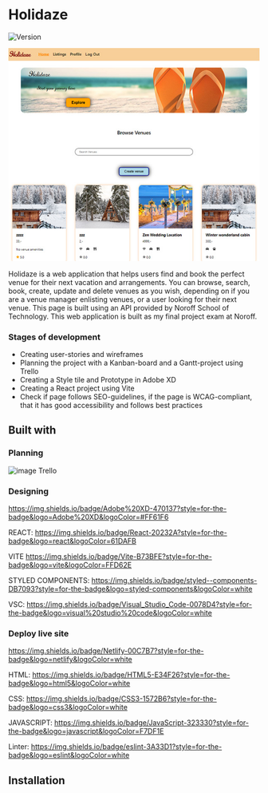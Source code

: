 # Holidaze

![Version](https://img.shields.io/badge/version-0.1.0-blue.svg)

![Project Image](/src/Images/exam2.jpg)

Holidaze is a web application that helps users find and book the perfect venue for their next vacation and arrangements.
You can browse, search, book, create, update and delete venues as you wish, depending on if you are a venue manager enlisting venues, or a user looking for their next venue.
This page is built using an API provided by Noroff School of Technology.
This web application is built as my final project exam at Noroff.

### Stages of development

- Creating user-stories and wireframes
- Planning the project with a Kanban-board and a Gantt-project using Trello
- Creating a Style tile and Prototype in Adobe XD
- Creating a React project using Vite
- Check if page follows SEO-guidelines, if the page is WCAG-compliant, that it has good accessibility and follows best practices

## Built with

### Planning

![image]({https://img.shields.io/badge/Trello-0052CC?style=for-the-badge&logo=trello&logoColor=white}) Trello

### Designing

https://img.shields.io/badge/Adobe%20XD-470137?style=for-the-badge&logo=Adobe%20XD&logoColor=#FF61F6

REACT:
https://img.shields.io/badge/React-20232A?style=for-the-badge&logo=react&logoColor=61DAFB

VITE
https://img.shields.io/badge/Vite-B73BFE?style=for-the-badge&logo=vite&logoColor=FFD62E

STYLED COMPONENTS:
https://img.shields.io/badge/styled--components-DB7093?style=for-the-badge&logo=styled-components&logoColor=white

VSC:
https://img.shields.io/badge/Visual_Studio_Code-0078D4?style=for-the-badge&logo=visual%20studio%20code&logoColor=white

### Deploy live site

https://img.shields.io/badge/Netlify-00C7B7?style=for-the-badge&logo=netlify&logoColor=white

HTML:
https://img.shields.io/badge/HTML5-E34F26?style=for-the-badge&logo=html5&logoColor=white

CSS:
https://img.shields.io/badge/CSS3-1572B6?style=for-the-badge&logo=css3&logoColor=white

JAVASCRIPT:
https://img.shields.io/badge/JavaScript-323330?style=for-the-badge&logo=javascript&logoColor=F7DF1E

Linter:
https://img.shields.io/badge/eslint-3A33D1?style=for-the-badge&logo=eslint&logoColor=white

## Installation
